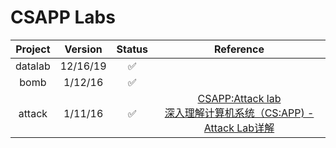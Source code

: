 # CSAPP Labs

| Project | Version  | Status | Reference |
| :-----: | :------: | :----: | :------:  |
| datalab | 12/16/19 |   ✅   |           |
| bomb    | 1/12/16  |   ✅   |           |
| attack  | 1/11/16  |   ✅   | [CSAPP:Attack lab](https://www.jianshu.com/p/db731ca57342) <br/> [深入理解计算机系统（CS:APP) - Attack Lab详解](https://www.viseator.com/2017/07/18/CS_APP_AttackLab/) |
